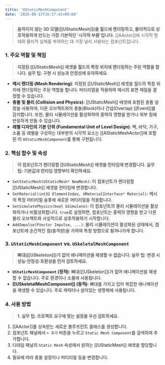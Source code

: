 ```yaml
---
title: 'UStaticMeshComponent'
date: '2025-08-17T16:17:41+09:00'
---
```

> **움직이지 않는 3D 모델([[UStaticMesh]])을 월드에 렌더링하고, 물리적으로 상호작용하게 만드는 가장 기본적인 '시각적 부품'입니다.** [[AActor]]에 시각적 형태와 물리적 실체를 부여하는 데 가장 널리 사용되는 컴포넌트입니다.

### **1. 주요 역할 및 책임**
> **지정된 [[UStaticMesh]] 에셋을 월드의 특정 위치에 렌더링하는 주된 역할을 합니다. 실무 팁: 구현 시 성능과 안정성에 유의하세요.**
* **메시 렌더링 (Mesh Rendering)**:
	지정된 [[UStaticMesh]] 에셋을 월드의 특정 위치에 렌더링하는 주된 역할을 합니다. 머티리얼을 적용하여 메시의 표면 재질을 결정할 수 있습니다.
* **충돌 및 물리 (Collision and Physics)**:
	[[UStaticMesh]] 에셋에 포함된 충돌 설정을 사용하여, 다른 오브젝트와의 충돌(Block)이나 간섭(Overlap) [[Event]]를 감지합니다. 또한, 물리 시뮬레이션을 활성화하여 중력의 영향을 받거나 외부 힘에 반응하게 만들 수 있습니다.
* **레벨 디자인의 기본 단위 (Fundamental Unit of Level Design)**:
	벽, 바닥, 가구, 소품 등 레벨을 구성하는 대부분의 시각적 요소는 [[AStaticMeshActor]]에 포함된 이 `UStaticMeshComponent`를 통해 구현됩니다.

### **2. 핵심 함수 및 속성**
> **이 컴포넌트가 렌더링할 [[UStaticMesh]] 에셋을 런타임에 변경합니다. 실무 팁: 기본값과 런타임 영향부터 확인하세요.**
* `SetStaticMesh(UStaticMesh* NewMesh)`:
	이 컴포넌트가 렌더링할 [[UStaticMesh]] 에셋을 런타임에 변경합니다.
* `SetMaterial(int32 ElementIndex, UMaterialInterface* Material)`:
	메시의 특정 머티리얼 슬롯에 새로운 머티리얼을 적용합니다.
* `SetSimulatePhysics(bool bSimulate)`:
	이 컴포넌트의 물리 시뮬레이션을 활성화하거나 비활성화합니다. `true`로 설정하면, 컴포넌트는 중력의 영향을 받고 다른 물리 오브젝트와 사실적으로 상호작용하기 시작합니다.
* `AddImpulse(FVector Impulse, ...)`:
	물리 시뮬레이션이 활성화된 상태에서, 컴포넌트에 순간적인 힘(충격량)을 가하여 특정 방향으로 튕겨나가게 합니다.

### **3. `UStaticMeshComponent` vs. `USkeletalMeshComponent`**
> **뼈대([[USkeleton]])가 없어 애니메이션을 재생할 수 없습니다. 실무 팁: 변경 시 성능·안정성·호환성을 먼저 검토하세요.**
* **`UStaticMeshComponent` (정적)**:
	뼈대([[USkeleton]])가 없어 애니메이션을 재생할 수 없습니다. 주로 환경이나 소품에 사용됩니다.
* **[[USkeletalMeshComponent]] (동적)**:
	뼈대를 가지고 있어 복잡한 애니메이션을 재생할 수 있습니다. 주로 캐릭터나 살아있는 생명체에 사용됩니다.

### **4. 사용 방법**
> **1. 실무 팁: 프로젝트 요구에 맞는 설정을 우선 검토하세요.**
1.  [[AActor]]를 상속받는 새로운 블루프린트 클래스를 생성합니다.
2.  컴포넌트 패널에서 `+ 추가` 버튼을 누르고 `Static Mesh Component`를 검색하여 추가합니다.
3.  디테일 패널의 `Static Mesh` 속성에서 원하는 [[UStaticMesh]] 에셋을 할당합니다.
4.  필요에 따라 충돌 설정이나 머티리얼 등을 변경합니다.